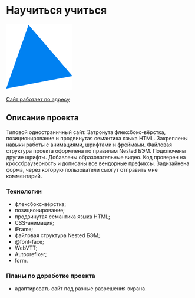 # Научиться учиться
![](https://github.com/glebradnikov/how-to-learn/blob/main/favicon.png)

[Cайт работает по адресу](https://glebradnikov.github.io/how-to-learn)

## Описание проекта
Типовой одностраничный сайт. Затронута флексбокс-вёрстка, позиционирование и продвинутая семантика языка HTML. Закреплены навыки работы с анимациями, шрифтами и фреймами. Файловая структура проекта оформлена по правилам Nested БЭМ. Подключены другие шрифты. Добавлены образовательные видео. Код проверен на кроссбраузерность и дописаны все вендорные префиксы. Задизайнена форма, через которую пользователи смогут отправить мне комментарий.

### Технологии
* флексбокс-вёрстка;
* позиционирование;
* продвинутая семантика языка HTML;
* CSS-анимация;
* iFrame;
* файловая структура Nested БЭМ;
* @font-face;
* WebVTT;
* Autoprefixer;
* form.

### Планы по доработке проекта
* адаптировать сайт под разные разрешения экрана.
